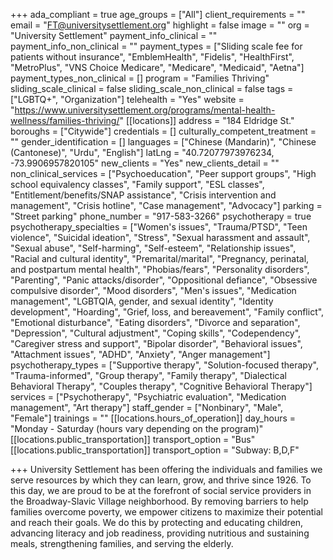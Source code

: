 +++
ada_compliant = true
age_groups = ["All"]
client_requirements = ""
email = "FT@universitysettlement.org"
highlight = false
image = ""
org = "University Settlement"
payment_info_clinical = ""
payment_info_non_clinical = ""
payment_types = ["Sliding scale fee for patients without insurance", "EmblemHealth", "Fidelis", "HealthFirst", "MetroPlus", "VNS Choice Medicare", "Medicare", "Medicaid", "Aetna"]
payment_types_non_clinical = []
program = "Families Thriving"
sliding_scale_clinical = false
sliding_scale_non_clinical = false
tags = ["LGBTQ+", "Organization"]
telehealth = "Yes"
website = "https://www.universitysettlement.org/programs/mental-health-wellness/families-thriving/"
[[locations]]
address = "184 Eldridge St."
boroughs = ["Citywide"]
credentials = []
culturally_competent_treatment = ""
gender_identification = []
languages = ["Chinese (Mandarin)", "Chinese (Cantonese)", "Urdu", "English"]
latLng = "40.72077973976234, -73.9906957820105"
new_clients = "Yes"
new_clients_detail = ""
non_clinical_services = ["Psychoeducation", "Peer support groups", "High school equivalency classes", "Family support", "ESL classes", "Entitlement/benefits/SNAP assistance", "Crisis intervention and management", "Crisis hotline", "Case management", "Advocacy"]
parking = "Street parking"
phone_number = "917-583-3266"
psychotherapy = true
psychotherapy_specialties = ["Women's issues", "Trauma/PTSD", "Teen violence", "Suicidal ideation", "Stress", "Sexual harassment and assault", "Sexual abuse", "Self-harming", "Self-esteem", "Relationship issues", "Racial and cultural identity", "Premarital/marital", "Pregnancy, perinatal, and postpartum mental health", "Phobias/fears", "Personality disorders", "Parenting", "Panic attacks/disorder", "Oppositional defiance", "Obsessive compulsive disorder", "Mood disorders", "Men's issues", "Medication management", "LGBTQIA, gender, and sexual identity", "Identity development", "Hoarding", "Grief, loss, and bereavement", "Family conflict", "Emotional disturbance", "Eating disorders", "Divorce and separation", "Depression", "Cultural adjustment", "Coping skills", "Codependency", "Caregiver stress and support", "Bipolar disorder", "Behavioral issues", "Attachment issues", "ADHD", "Anxiety", "Anger management"]
psychotherapy_types = ["Supportive therapy", "Solution-focused therapy", "Trauma-informed", "Group therapy", "Family therapy", "Dialectical Behavioral Therapy", "Couples therapy", "Cognitive Behavioral Therapy"]
services = ["Psychotherapy", "Psychiatric evaluation", "Medication management", "Art therapy"]
staff_gender = ["Nonbinary", "Male", "Female"]
trainings = ""
[[locations.hours_of_operation]]
day_hours = "Monday - Saturday (hours vary depending on the program)"
[[locations.public_transportation]]
transport_option = "Bus"
[[locations.public_transportation]]
transport_option = "Subway: B,D,F"

+++
University Settlement has been offering the individuals and families we serve resources by which they can learn, grow, and thrive since 1926. To this day, we are proud to be at the forefront of social service providers in the Broadway-Slavic Village neighborhood. By removing barriers to help families overcome poverty, we empower citizens to maximize their potential and reach their goals. We do this by protecting and educating children, advancing literacy and job readiness, providing nutritious and sustaining meals, strengthening families, and serving the elderly.
